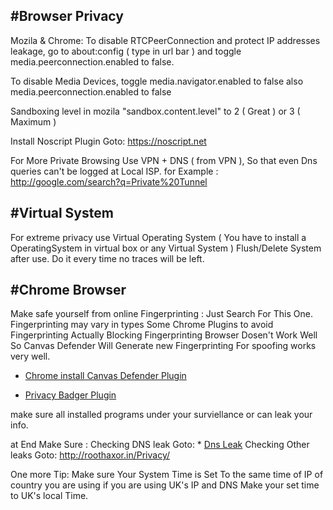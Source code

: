 #Browser Privacy
-------------------
Mozila & Chrome: 
To disable RTCPeerConnection and protect IP addresses leakage, go to 
about:config ( type in url bar )
and toggle 
media.peerconnection.enabled to false.

To disable Media Devices, toggle 
media.navigator.enabled to false
also
media.peerconnection.enabled to false

Sandboxing level in mozila "sandbox.content.level" to 2 ( Great ) or 3 ( Maximum )

Install Noscript Plugin Goto: https://noscript.net

For More Private Browsing Use VPN + DNS ( from VPN ), So that even Dns queries can't be logged at Local ISP.
for Example : http://google.com/search?q=Private%20Tunnel


#Virtual System
-------------------
For extreme privacy use Virtual Operating System ( You have to install a OperatingSystem in virtual box or any Virtual System )
Flush/Delete System after use. Do it every time no traces will be left.


#Chrome Browser
-------------------
Make safe yourself from online Fingerprinting : Just Search For This One. Fingerprinting may vary in types
Some Chrome Plugins to avoid Fingerprinting Actually Blocking Fingerprinting Browser Dosen't Work Well So Canvas Defender Will Generate new Fingerprinting For spoofing works very well.

* [Chrome install Canvas Defender Plugin](https://chrome.google.com/webstore/detail/canvas-defender/obdbgnebcljmgkoljcdddaopadkifnpm?hl=en)

* [Privacy Badger Plugin](https://chrome.google.com/webstore/detail/privacy-badger/pkehgijcmpdhfbdbbnkijodmdjhbjlgp)

make sure all installed programs under your surviellance or can leak your info.

at End Make Sure :
Checking DNS leak Goto: * [Dns Leak](https://www.dnsleaktest.com)
Checking Other leaks Goto: http://roothaxor.in/Privacy/

One more Tip: Make sure Your System Time is Set To the same time of IP of country you are using 
if you are using UK's IP and DNS Make your set time to UK's local Time.
